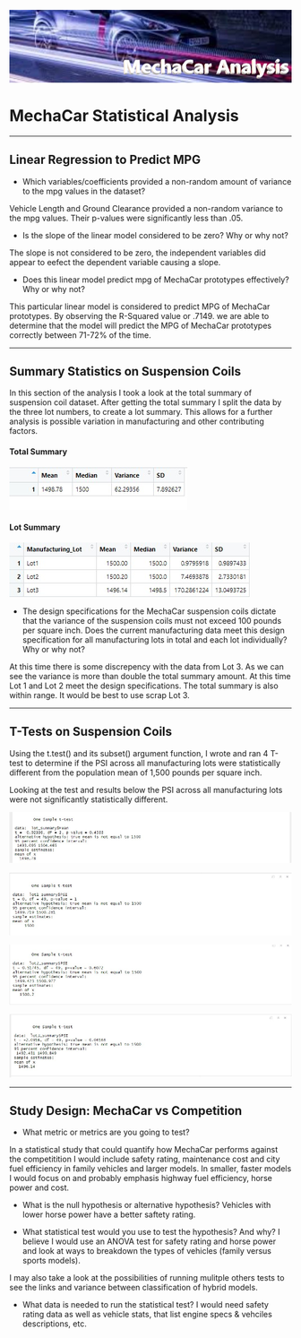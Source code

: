![Mecha Image](Mecha_Image.jpg)


# MechaCar Statistical Analysis
***

## Linear Regression to Predict MPG


* Which variables/coefficients provided a non-random amount of variance to the mpg values in the dataset?


Vehicle Length and Ground Clearance provided a non-random variance to the mpg values. Their p-values were significantly less than .05. 



* Is the slope of the linear model considered to be zero? Why or why not?


The slope is not considered to be zero, the independent variables did appear to eefect the dependent variable causing a slope. 



* Does this linear model predict mpg of MechaCar prototypes effectively? Why or why not?


This particular linear model is considered to predict MPG of MechaCar prototypes. By observing the R-Squared value or .7149. we are able to determine that the model will predict the MPG of MechaCar prototypes correctly between 71-72% of the time.


***
## Summary Statistics on Suspension Coils


In this section of the analysis I took a look at the total summary of suspension coil dataset. After getting the total summary I split the data by the  three lot numbers, to create a lot summary. This allows for a further analysis is possible variation in manufacturing and other contributing factors.


#### Total Summary

![Total Summary](Images/Total_Summary_image.jpg)

#### Lot Summary

![Lot Summary](Images/Lot_Summary_image.jpg)


* The design specifications for the MechaCar suspension coils dictate that the variance of the suspension coils must not exceed 100 pounds per square inch. Does the current manufacturing data meet this design specification for all manufacturing lots in total and each lot individually? Why or why not?


At this time there is some discrepency with the data from Lot 3. As we can see the variance is more than double the total summary amount. At this time Lot 1 and Lot 2 meet the design specifications. The total summary is also within range. It would be best to use scrap Lot 3.


***

## T-Tests on Suspension Coils


Using the t.test() and its subset() argument function, I wrote and ran 4 T-test to determine if the PSI across all manufacturing lots were statistically different from the population mean of 1,500 pounds per square inch.

Looking at the test and results below the PSI across all manufacturing lots were not significantly statistically different.


![T Test 1](Images/t_test_1.jpg)

![T Test 2](Images/t_test_2.jpg)

![T Test 3](Images/t_test_3.jpg)

![T Test 4](Images/t_test_4.jpg)


***
## Study Design: MechaCar vs Competition




* What metric or metrics are you going to test?

In a statistical study that could quantify how MechaCar performs against the competitition I would include safety rating, maintenance cost and city fuel efficiency in family vehicles and larger models. In smaller, faster models I would focus on and probably emphasis highway fuel efficiency, horse power and cost. 



* What is the null hypothesis or alternative hypothesis?
Vehicles with lower horse power have a better saftety rating.



* What statistical test would you use to test the hypothesis? And why?
I believe I would use an ANOVA test for safety rating and horse power and look at ways to breakdown the types of vehicles (family versus sports models).

I may also take a look at the possibilities of running mulitple others tests to see the links and variance between classification of hybrid models. 



* What data is needed to run the statistical test?
I would need safety rating data as well as vehicle stats, that list engine specs & vehciles descriptions, etc.
